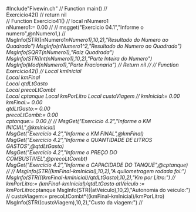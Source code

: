 #Include"Fivewin.ch"
//
Function main()
//   
	Exercicio42()
//
return nil  
//
Function Exercicio41()
//
local nNumero1  
nNumero1:= 0.00
//
//
msgget("Exercicio 04.1","Informe o numero",@nNumero1,)
//
MsgInfo(STR((nNumero1*nNumero1),10,2),"Resultado do Numero ao Quadrado")
MsgInfo(nNumero1^2,"Resultado do Numero ao Quadrado")
MsgInfo(SQRT(nNumero1),"Raiz Quadrada")
MsgInfo(STR(Int(nNumero1),10,2),"Parte Inteira do Numero")
MsgInfo(Mod(nNumero1),"Parte Fracionaria")
//
Return nil 
//
//
Function Exercicio42()
//
Local kmInicial           
Local kmFinal          
Local qtdLtGasto         
Local precoLtCombt          
Local cptanque
Local kmPorLitro
Local custoViagem
//
kmInicial:= 0.00          
kmFinal:= 0.00          
qtdLtGasto:= 0.00          
precoLtCombt:= 0.00          
cptanque:= 0.00
//
//
MsgGet("Exercicio 4.2","Informe o KM INICIAL",@kmInicial)          
MsgGet("Exercicio 4.2","Informe o KM FINAL",@kmFinal)          
MsgGet("Exercicio 4.2","Informe o QUANTIDADE DE LITROS GASTOS",@qtdLtGasto)          
MsgGet("Exercicio 4.2","Informe o PREÇO DO COMBUSTIVEL",@precoLtCombt)          
MsgGet("Exercicio 4.2","Informe a CAPACIDADE DO TANQUE",@cptanque)
//
//
MsgInfo(STR((kmFinal-kmInicial),10,2),"A quilometragem rodada foi:")          
MsgInfo(STR(((kmFinal-kmInicial)/qtdLtGasto),10,2),"Km por Litro:")
//
kmPorLitro:= (kmFinal-kmInicial)/qtdLtGasto
atVeiculo :=  kmPorLitro*cptanque
MsgInfo(STR((atVeiculo),10,2),"Autonomia do veículo:")
//
custoViagem:= precoLtCombt*((kmFinal-kmInicial)/kmPorLitro)
MsgInfo(STR((custoViagem),10,2),"Custo da viagem:")
//
